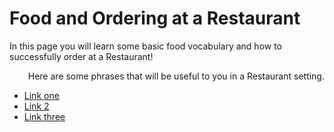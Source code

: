 <h1>Food and Ordering at a Restaurant</h1>

<p> In this page you will learn some basic food vocabulary and how to successfully order at a Restaurant!</p>

<p style="text-align:right;">Here are some phrases that will be useful to you in a Restaurant setting.</p>

<div id="wrapper" class="right">
    <div id="content" class="right">
        <div id="listDiv" class="right">
           <ul>
               <li><a href='#' id="1" >Link one</a> </li>
               <li><a href='#' id="2" >Link 2</a> </li>
               <li><a href='#' id="3" >Link three</a> </li>
           </ul>
        </div>
    </div>
</div>
